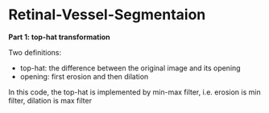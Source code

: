 # Retinal-Vessel-Segmentaion
**Part 1: top-hat transformation**

Two definitions:													
- top-hat: the difference between the original image and its opening														
- opening: first erosion and then dilation

In this code, the top-hat is implemented by min-max filter, i.e. erosion is min filter, dilation is max filter							
